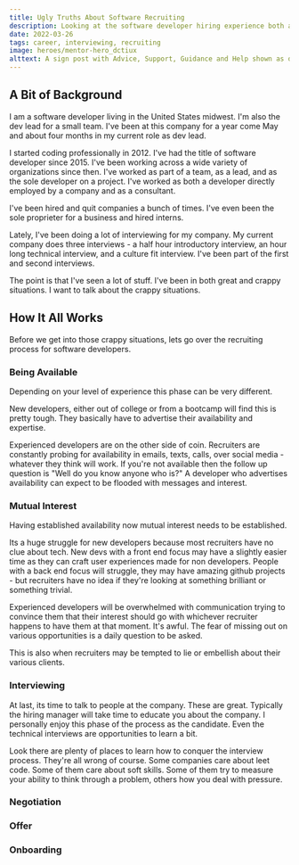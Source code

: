 ```yaml
---
title: Ugly Truths About Software Recruiting
description: Looking at the software developer hiring experience both as a candidate and interviewer
date: 2022-03-26
tags: career, interviewing, recruiting
image: heroes/mentor-hero_dctiux
alttext: A sign post with Advice, Support, Guidance and Help shown as directions.
---
```


## A Bit of Background

I am a software developer living in the United States midwest. I'm also the dev lead for a small team. I've been at this company for a year come May and about four months in my current role as dev lead.

I started coding professionally in 2012. I've had the title of software developer since 2015. I've been working across a wide variety of organizations since then. I've worked as part of a team, as a lead, and as the sole developer on a project. I've worked as both a developer directly employed by a company and as a consultant.

I've been hired and quit companies a bunch of times. I've even been the sole proprieter for a business and hired interns. 

Lately, I've been doing a lot of interviewing for my company. My current company does three interviews - a half hour introductory interview, an hour long technical interview, and a culture fit interview. I've been part of the first and second interviews.

The point is that I've seen a lot of stuff. I've been in both great and crappy situations. I want to talk about the crappy situations.

## How It All Works

Before we get into those crappy situations, lets go over the recruiting process for software developers.

### Being Available

Depending on your level of experience this phase can be very different.

New developers, either out of college or from a bootcamp will find this is pretty tough. They basically have to advertise their availability and expertise. 

Experienced developers are on the other side of coin. Recruiters are constantly probing for availability in emails, texts, calls, over social media - whatever they think will work. If you're not available then the follow up question is "Well do you know anyone who is?" A developer who advertises availability can expect to be flooded with messages and interest.

### Mutual Interest

Having established availability now mutual interest needs to be established.

Its a huge struggle for new developers because most recruiters have no clue about tech. New devs with a front end focus may have a slightly easier time as they can craft user experiences made for non developers. People with a back end focus will struggle, they may have amazing github projects - but recruiters have no idea if they're looking at something brilliant or something trivial.

Experienced developers will be overwhelmed with communication trying to convince them that their interest should go with whichever recruiter happens to have them at that moment. It's awful. The fear of missing out on various opportunities is a daily question to be asked.

This is also when recruiters may be tempted to lie or embellish about their various clients.

### Interviewing

At last, its time to talk to people at the company. These are great. Typically the hiring manager will take time to educate you about the company. I personally enjoy this phase of the process as the candidate. Even the technical interviews are opportunities to learn a bit.

Look there are plenty of places to learn how to conquer the interview process. They're all wrong of course. Some companies care about leet code. Some of them care about soft skills. Some of them try to measure your ability to think through a problem, others how you deal with pressure.

### Negotiation

### Offer

### Onboarding
